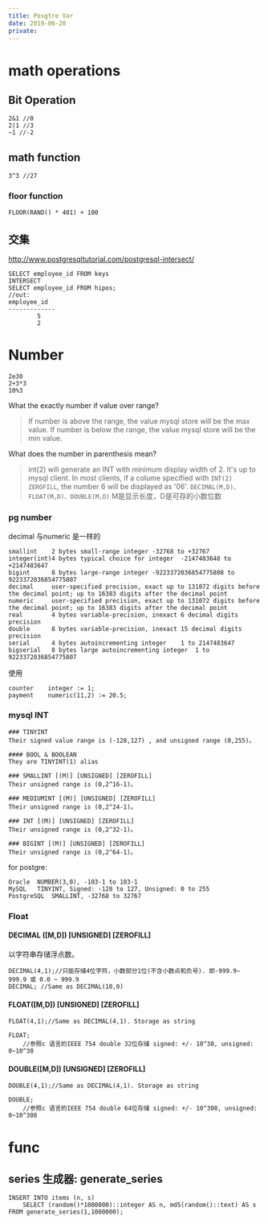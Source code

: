 ```yaml
---
title: Posgtre Var
date: 2019-06-20
private:
---
```

# math operations
## Bit Operation

    2&1 //0
    2|1 //3
    ~1 //-2

## math function

    3^3 //27

### floor function

	FLOOR(RAND() * 401) + 100

## 交集
http://www.postgresqltutorial.com/postgresql-intersect/

    SELECT employee_id FROM keys
    INTERSECT
    SELECT employee_id FROM hipos;
    //out:
    employee_id
    -------------
            5
            2

# Number

	2e30
	2+3*3
	10%3

What the exactly number if value over range?

> If number is above the range, the value mysql store will be the max value.
> If number is below the range, the value mysql store will be the min value.

What does the number in parenthesis mean?

> int(2) will generate an INT with minimum display width of 2. It's up to mysql client.
In most clients, if a colume specified with `INT(2) ZEROFILL`, the number 6 will be displayed as '06'.
> `DECIMAL(M,D)、FLOAT(M,D)、DOUBLE(M,D)` M是显示长度，D是可存的小数位数

### pg number
decimal 与numeric  是一样的

    smallint	2 bytes	small-range integer	-32768 to +32767
    integer(int)4 bytes	typical choice for integer	-2147483648 to +2147483647
    bigint	    8 bytes	large-range integer	-9223372036854775808 to 9223372036854775807
    decimal	    user-specified precision, exact	up to 131072 digits before the decimal point; up to 16383 digits after the decimal point
    numeric	    user-specified precision, exact	up to 131072 digits before the decimal point; up to 16383 digits after the decimal point
    real	    4 bytes	variable-precision, inexact	6 decimal digits precision
    double      8 bytes	variable-precision, inexact	15 decimal digits precision
    serial	    4 bytes	autoincrementing integer	1 to 2147483647
    bigserial	8 bytes	large autoincrementing integer	1 to 9223372036854775807
    
使用

    counter    integer := 1;
    payment    numeric(11,2) := 20.5;


### mysql INT

	### TINYINT
	Their signed value range is (-128,127) , and unsigned range (0,255)。

	#### BOOL & BOOLEAN
	They are TINYINT(1) alias

	### SMALLINT [(M)] [UNSIGNED] [ZEROFILL]
	Their unsigned range is (0,2^16-1)。

	### MEDIUMINT [(M)] [UNSIGNED] [ZEROFILL]
	Their unsigned range is (0,2^24-1)。

	### INT [(M)] [UNSIGNED] [ZEROFILL]
	Their unsigned range is (0,2^32-1)。

	### BIGINT [(M)] [UNSIGNED] [ZEROFILL]
	Their unsigned range is (0,2^64-1)。

for postgre:

    Oracle	NUMBER(3,0), -103-1 to 103-1
    MySQL	TINYINT, Signed: -128 to 127, Unsigned: 0 to 255
    PostgreSQL	SMALLINT, -32768 to 32767

### Float

#### DECIMAL ([M,D]) [UNSIGNED] [ZEROFILL]
以字符串存储浮点数。

	DECIMAL(4,1);//只能存储4位字符，小数部分1位(不含小数点和负号). 即-999.9~ 999.9 或 0.0 ~ 999.9
	DECIMAL; //Same as DECIMAL(10,0)

####  FLOAT([M,D]) [UNSIGNED] [ZEROFILL]

	FLOAT(4,1);//Same as DECIMAL(4,1). Storage as string

	FLOAT;
		//参照c 语言的IEEE 754 double 32位存储 signed: +/- 10^38, unsigned: 0~10^38

####  DOUBLE([M,D]) [UNSIGNED] [ZEROFILL]

	DOUBLE(4,1);//Same as DECIMAL(4,1). Storage as string

	DOUBLE;
		//参照c 语言的IEEE 754 double 64位存储 signed: +/- 10^308, unsigned: 0~10^308

# func
## series 生成器: generate_series
    INSERT INTO items (n, s)
        SELECT (random()*1000000)::integer AS n, md5(random()::text) AS s
    FROM generate_series(1,1000000);